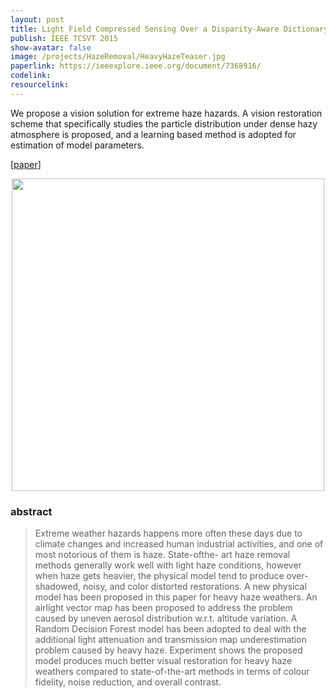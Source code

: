```yaml
---
layout: post
title: Light Field Compressed Sensing Over a Disparity-Aware Dictionary
publish: IEEE TCSVT 2015
show-avatar: false
image: /projects/HazeRemoval/HeavyHazeTeaser.jpg
paperlink: https://ieeexplore.ieee.org/document/7368916/
codelink: 
resourcelink: 
---
```


We propose a vision solution for extreme haze hazards. A vision restoration scheme that specifically studies the particle distribution under dense hazy atmosphere is proposed, and a learning based method is adopted for estimation of model parameters.
  
\[[paper](https://ieeexplore.ieee.org/document/7368916/)\]
  
<p align="center">
<img src="https://hotndy.github.io/projects/HazeRemoval/HeavyHazeTeaser.jpg" width="500px"/>
</p>

### abstract
> Extreme weather hazards happens more often these days due to climate changes and increased human industrial activities, and one of most notorious of them is haze. State-ofthe- art haze removal methods generally work well with light haze conditions, however when haze gets heavier, the physical model tend to produce over-shadowed, noisy, and color distorted restorations. A new physical model has been proposed in this paper for heavy haze weathers. An airlight vector map has been proposed to address the problem caused by uneven aerosol distribution w.r.t. altitude variation. A Random Decision Forest model has been adopted to deal with the additional light attenuation
and transmission map underestimation problem caused by heavy haze. Experiment shows the proposed model produces much better visual restoration for heavy haze weathers compared to state-of-the-art methods in terms of colour fidelity, noise reduction, and overall contrast.
